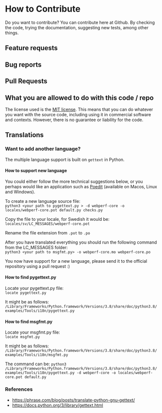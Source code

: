 # How to Contribute

Do you want to contribute?
You can contribute here at Github. By checking the code, trying the documentation, suggesting new tests, among other things.


## Feature requests
## Bug reports
## Pull Requests

## What you are allowed to do with this code / repo
The license used is the [MIT license](https://en.wikipedia.org/wiki/MIT_License). This means that you can do whatever you want with the source code, including using it in commercial software and contexts. However, there is no guarantee or liability for the code.


## Translations

### Want to add another language? 

The multiple language support is built on `gettext` in Python.

#### How to support new language
You could either follow the more technical suggestions below, or you perhaps would like an application such as [Poedit](https://poedit.net) (available on Macos, Linux and Windows).

To create a new language source file:  
```python3 <your path to pygettext.py > -d webperf-core -o locales/webperf-core.pot default.py checks.py```

Copy the file to your locale, for Swedish it would be:  
```locales/sv/LC_MESSAGES/webperf-core.pot```

Rename the file extension from `.pot` to `.po`

After you have translated everything you should run the following command from the LC_MESSAGES folder:  
```python3 <your path to msgfmt.py> -o webperf-core.mo webperf-core.po```

You now have support for a new language, please send it to the official repository using a pull request :)

#### How to find pygettext.py

Locate your pygettext.py file:  
```locate pygettext.py```

It might be as follows:  
```/Library/Frameworks/Python.framework/Versions/3.8/share/doc/python3.8/examples/Tools/i18n/pygettext.py```

#### How to find msgfmt.py

Locate your msgfmt.py file:  
```locate msgfmt.py```

It might be as follows:  
```/Library/Frameworks/Python.framework/Versions/3.8/share/doc/python3.8/examples/Tools/i18n/msgfmt.py```

The command can be:
```python3 /Library/Frameworks/Python.framework/Versions/3.8/share/doc/python3.8/examples/Tools/i18n/pygettext.py -d webperf-core -o locales/webperf-core.pot default.py```

### References

- https://phrase.com/blog/posts/translate-python-gnu-gettext/
- https://docs.python.org/3/library/gettext.html

